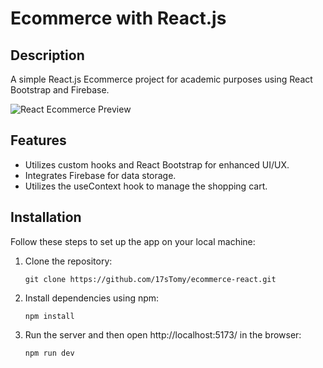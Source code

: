 # Ecommerce with React.js

## Description
A simple React.js Ecommerce project for academic purposes using React Bootstrap and Firebase.

![React Ecommerce Preview](src/assets/preview.gif)

## Features
- Utilizes custom hooks and React Bootstrap for enhanced UI/UX.
- Integrates Firebase for data storage.
- Utilizes the useContext hook to manage the shopping cart.

## Installation
Follow these steps to set up the app on your local machine:

1. Clone the repository:
   ```
   git clone https://github.com/17sTomy/ecommerce-react.git
   ```
2. Install dependencies using npm:
   ```
   npm install
   ``` 
3. Run the server and then open http://localhost:5173/ in the browser:
   ```
   npm run dev